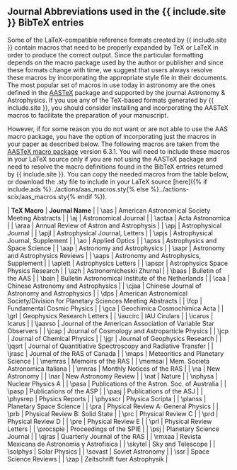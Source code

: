 ## Journal Abbreviations used in the {{ include.site }} BibTeX entries

Some of the LaTeX-compatible reference formats created by {{ include.site }} contain macros that need to be properly expanded by TeX or LaTeX in order to produce the correct output. Since the particular formatting depends on the macro package used by the author or publisher and since these formats change with time, we suggest that users always resolve these macros by incorporating the appropriate style file in their documents. The most popular set of macros in use today in astronomy are the ones defined in the [AASTeX](https://journals.aas.org/aastex-package-for-manuscript-preparation/) package and supported by the journal Astronomy & Astrophysics. If you use any of the TeX-based formats generated by {{ include.site }}, you should consider installing and incorporating the AASTeX macros to facilitate the preparation of your manuscript.

However, if for some reason you do not want or are not able to use the AAS macro package, you have the option of incorporating just the macros in your paper as described below. The following macros are taken from the [AASTeX macro package](https://journals.aas.org/aastexguide/#abbreviations) version 6.3.1. You will need to include these macros in your LaTeX source only if you are not using the AASTeX package and need to resolve the macro definitions found in the BibTeX entries returned by {{ include.site }}. You can copy the needed macros from the table below, or download the .sty file to include in your LaTeX source [here]({% if include.ads %}../actions/aas_macros.sty{% else %}../actions-scix/aas_macros.sty{% endif %}).

| **TeX Macro** | **Journal Name** |
| \aas        |  American Astronomical Society Meeting Abstracts |
| \aj         |  Astronomical Journal |
| \actaa      |  Acta Astronomica |
| \araa       |  Annual Review of Astron and Astrophysis |
| \apj        |  Astrophysical Journal |
| \apjl       |  Astrophysical Journal, Letters |
| \apjs       |  Astrophysical Journal, Supplement |
| \ao         |  Applied Optics |
| \apss       |  Astrophysics and Space Science |
| \aap        |  Astronomy and Astrophysics |
| \aapr       |  Astronomy and Astrophysics Reviews |
| \aaps       |  Astronomy and Astrophysics, Supplement |
| \aplett     |  Astrophysics Letters |
| \apspr      |  Astrophysics Space Physics Research |
| \azh        |  Astronomicheskii Zhurnal |
| \baas       |  Bulletin of the AAS |
| \bain       |  Bulletin Astronomical Institute of the Netherlands |
| \caa        |  Chinese Astronomy and Astrophysics |
| \cjaa       |  Chinese Journal of Astronomy and Astrophysics |
| \dps        |  American Astronomical Society/Division for Planetary Sciences Meeting Abstracts |
| \fcp        |  Fundamental Cosmic Physics |
| \gca        |  Geochimica Cosmochimica Acta |
| \grl        |  Geophysics Research Letters |
| \iaucirc    |  IAU Cirulars |
| \icarus     |  Icarus |
| \jaavso     |  Journal of the American Association of Variable Star Observers |
| \jcap       |  Journal of Cosmology and Astroparticle Physics |
| \jcp        |  Journal of Chemical Physics |
| \jgr        |  Journal of Geophysics Research |
| \jqsrt      |  Journal of Quantitiative Spectroscopy and Radiative Transfer |
| \jrasc      |  Journal of the RAS of Canada |
| \maps       |  Meteoritics and Planetary Science |
| \memras     |  Memoirs of the RAS |
| \memsai     |  Mem. Societa Astronomica Italiana |
| \mnras      |  Monthly Notices of the RAS |
| \na         |  New Astronomy |
| \nar        |  New Astronomy Review |
| \nat        |  Nature |
| \nphysa     |  Nuclear Physics A |
| \pasa       |  Publications of the Astron. Soc. of Australia |
| \pasp       |  Publications of the ASP |
| \pasj       |  Publications of the ASJ |
| \physrep    |  Physics Reports |
| \physscr    |  Physica Scripta |
| \planss     |  Planetary Space Science |
| \pra        |  Physical Review A: General Physics |
| \prb        |  Physical Review B: Solid State |
| \prc        |  Physical Review C |
| \prd        |  Physical Review D |
| \pre        |  Physical Review E |
| \prl        |  Physical Review Letters |
| \procspie   |  Proceedings of the SPIE |
| \psj        |  Planetary Science Journal |
| \qjras      |  Quarterly Journal of the RAS |
| \rmxaa      |  Revista Mexicana de Astronomia y Astrofisica |
| \skytel     |  Sky and Telescope |
| \solphys    |  Solar Physics |
| \sovast     |  Soviet Astronomy |
| \ssr        |  Space Science Reviews |
| \zap        |  Zeitschrift fuer Astrophysik |
